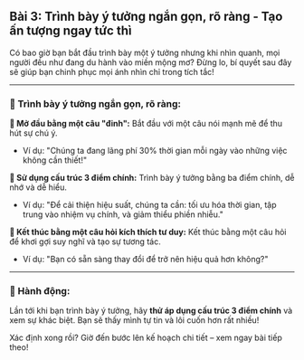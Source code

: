 ## Bài 3: Trình bày ý tưởng ngắn gọn, rõ ràng - Tạo ấn tượng ngay tức thì

Có bao giờ bạn bắt đầu trình bày một ý tưởng nhưng khi nhìn quanh, mọi người đều như đang du hành vào miền mộng mơ? Đừng lo, bí quyết sau đây sẽ giúp bạn chinh phục mọi ánh nhìn chỉ trong tích tắc!

---

### 📌 Trình bày ý tưởng ngắn gọn, rõ ràng:

**🔹 Mở đầu bằng một câu "đinh":**
Bắt đầu với một câu nói mạnh mẽ để thu hút sự chú ý.  
- Ví dụ: "Chúng ta đang lãng phí 30% thời gian mỗi ngày vào những việc không cần thiết!"  

**🔹 Sử dụng cấu trúc 3 điểm chính:**
Trình bày ý tưởng bằng ba điểm chính, dễ nhớ và dễ hiểu.  
- Ví dụ: "Để cải thiện hiệu suất, chúng ta cần: tối ưu hóa thời gian, tập trung vào nhiệm vụ chính, và giảm thiểu phiền nhiễu."  

**🔹 Kết thúc bằng một câu hỏi kích thích tư duy:**
Kết thúc bằng một câu hỏi để khơi gợi suy nghĩ và tạo sự tương tác.  
- Ví dụ: "Bạn có sẵn sàng thay đổi để trở nên hiệu quả hơn không?"  

---

### 🚀 Hành động:

Lần tới khi bạn trình bày ý tưởng, hãy **thử áp dụng cấu trúc 3 điểm chính** và xem sự khác biệt. Bạn sẽ thấy mình tự tin và lôi cuốn hơn rất nhiều!

Xác định xong rồi? Giờ đến bước lên kế hoạch chi tiết – xem ngay bài tiếp theo!